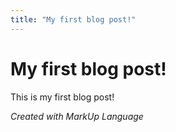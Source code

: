 ```yaml
---
title: "My first blog post!"
---
```

# My first blog post!

This is my first blog post!

*Created with MarkUp Language*